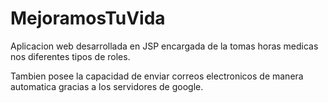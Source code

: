 # MejoramosTuVida
Aplicacion web desarrollada en JSP encargada de la tomas horas medicas nos diferentes tipos de roles.

Tambien posee la capacidad de enviar correos electronicos de manera automatica gracias a los servidores de google.
